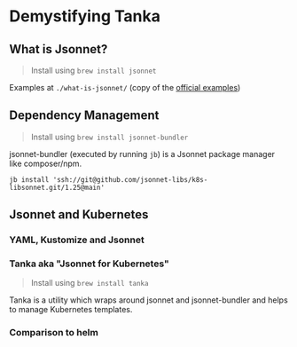 # Demystifying Tanka

## What is Jsonnet?
> Install using `brew install jsonnet`

Examples at `./what-is-jsonnet/` (copy of the [official examples](https://jsonnet.org))

## Dependency Management
> Install using `brew install jsonnet-bundler`

jsonnet-bundler (executed by running `jb`) is a Jsonnet package manager like composer/npm.

`jb install 'ssh://git@github.com/jsonnet-libs/k8s-libsonnet.git/1.25@main'`


## Jsonnet and Kubernetes

### YAML, Kustomize and Jsonnet

### Tanka aka "Jsonnet for Kubernetes"
> Install using `brew install tanka`

Tanka is a utility which wraps around jsonnet and jsonnet-bundler and helps to manage Kubernetes templates.

### Comparison to helm
